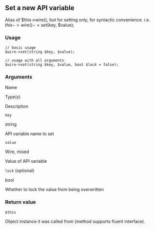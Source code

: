 Set a new API variable
----------------------

Alias of $this->wire(), but for setting only, for syntactic convenience. i.e. $this->wire()->set($key, $value);

### Usage

    // basic usage
    $wire->set(string $key, $value);
    
    // usage with all arguments
    $wire->set(string $key, $value, bool $lock = false);

### Arguments

Name

Type(s)

Description

`key`

string

API variable name to set

`value`

Wire, mixed

Value of API variable

`lock` (optional)

bool

Whether to lock the value from being overwritten

### Return value

`$this`

Object instance it was called from (method supports fluent interface).

